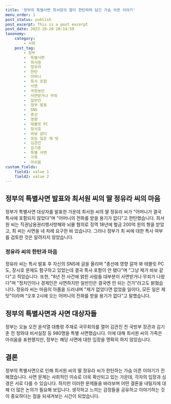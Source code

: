 ```yaml
---
title: '정부의 특별사면 최서원의 딸이 한탄하며 담긴 가슴 아픈 이야기'
menu_order: 1
post_status: publish
post_excerpt: This is a post excerpt
post_date: 2023-10-20 20:14:59
taxonomy:
    category:
        - 사회
    post_tag:
        - 정부
        -  특별사면
        -  최서원
        -  정유라
        -  한탄
        -  어머니
        -  특사 포함
        -  사면
        -  국정농단
        -  사면받거나 무죄
        -  일반인
        -  정부 발표
        -  SNS
        -  총선
        -  영향
        -  태블릿 PC
        -  장시호
        -  바보 같다
        -  모든 일은 제 탓
        -  김관진
        -  김기춘
        -  특별 사면
        -  가족
        -  아쉬움
custom_fields:
    field1: value 1
    field2: value 2
---
```



## 정부의 특별사면 발표와 최서원 씨의 딸 정유라 씨의 마음
정부가 특별사면 대상자를 발표한 가운데 최서원 씨의 딸 정유라 씨가 "어머니가 결국 특사에 포함되지 않았다"며 "어머니의 전화를 받을 용기가 없다"고 한탄했습니다. 최서원 씨는 직권남용권리행사방해와 뇌물 혐의로 징역 18년에 벌금 200억 원의 형을 받았고, 최 씨는 사면을 네 차례 요구한 바 있습니다. 그러나 정부가 최 씨에 대한 특사 여부를 검토한 것은 알려지지 않았습니다.

### 정유라 씨의 한탄과 마음
정유라 씨는 특사 발표 후 자신의 SNS에 글을 올리며 "총선에 영향 갈까 봐 태블릿 PC도, 장시호 문제도 함구하고 있었는데 결국 특사 포함이 안 됐다"며 "그냥 제가 바보 같다"고 적었습니다. 또한, "8년 전 사건에 얽힌 사람들 대부분이 사면받거나 무죄가 나왔다"며 "정치인이나 경제인은 사면하지만 일반인은 결국엔 안 되는 건가"라고도 밝혔습니다. 정유라 씨는 마음의 아픔을 드러내며 "제가 없었다면 없었을 일이다, 모든 일은 제 탓"이라며 "오후 2시에 오는 어머니의 전화를 받을 용기가 없다"고 말했습니다.

## 정부의 특별사면과 사면 대상자들
정부는 오늘 오전 윤석열 대통령 주재로 국무회의를 열어 김관진 전 국방부 장관과 김기춘 전 청와대 비서실장 등 980명을 특별 사면했습니다. 이에 대해 최서원 씨의 가족은 아쉬움을 표현했지만, 정부는 해당 사면에 대한 입장을 명확히 하지 않았습니다.

## 결론
정부의 특별사면으로 인해 최서원 씨의 딸 정유라 씨가 한탄하는 가슴 아픈 이야기가 전해졌습니다. 사면 문제는 사회적인 이슈로 더욱 확산되고 있는 가운데, 각자의 입장과 심경은 서로 다를 수 있습니다. 하지만 이러한 문제들을 바라보며 어떤 결론을 내릴지에 대해 더 많은 논의가 필요해 보입니다. 생각하고 느끼는 감정들을 공유하고 이야기하는 것이 중요하다는 점을 되새겨보는 시간이 되었습니다.
